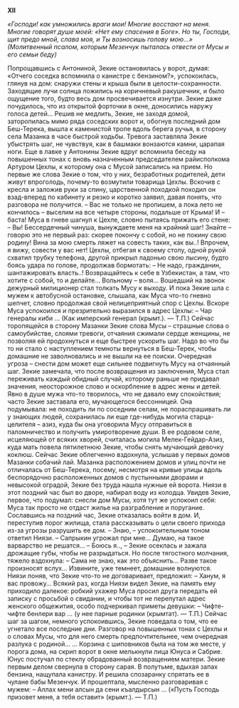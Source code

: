 **XII**


*«Господи! как умножились враги мои! Многие восстают на меня. Многие говорят душе моей: «Нет ему спасения в Боге». Но ты, Господи, щит предо мной, слава моя, и Ты возносишь голову мою…»
(Молитвенный псалом, которым Мезенчук пыталась отвести от Мусы и его семьи беду)*


Попрощавшись с Антониной, Зекие остановилась у ворот, думая: «Отчего соседка вспомнила о канистре с бензином?», успокоилась, глянув на дом: снаружи стены и крыша были в целости-сохранности. Заходящие лучи солнца ложились на коричневый ракушечник, и было ощущение того, будто весь дом просвечивается изнутри. Зекие даже почудилось, что из открытой форточки в окне, доносились наружу голоса детей…
Решив не медлить, Зекие, не заходя домой, заторопилась мимо ряда соседских ворот и, обогнув последний дом Беш-Терека, вышла к каменистой тропе вдоль берега ручья, в сторону села Мазанка в часе быстрой ходьбы.
Тревога заставляла Зекие убыстрять шаг, не чувствуя, как в башмаки вонзаются камни, царапая ноги.
Еще в лавке у Антонины Зекие вдруг вспомнила беседу на повышенных тонах с вновь назначенным председателем райисполкома Артуром Цехлы, к которому она с Мусой записались на прием.
Но первые же слова Зекие о том, что у них, безработных родителей, дети живут впроголодь, почему-то возмутили товарища Цехлы. Вскочив с кресла и заложив руки за спину, царственной походкой походил он взад-вперед по кабинету и резко и коротко заявил, давая понять, что разговора не получится.
– Вас не только не пропишем, а пока лето не кончилось – выселим на все четыре стороны, подальше от Крыма! И – баста!
Муса в гневе шагнул к Цехле, словно пытаясь прижать его стене:
– Вы! Бессердечный чинуша, вынуждаете меня на крайний шаг! Знайте – говорю это не первый раз: скорее покончу с собой, но не покину свою родину! Вина за мою смерть ляжет на совесть таких, как вы..! Впрочем, я вижу, совести у вас нет!
Цехлы, отбегая к своему столу, одной рукой схватил трубку телефона, другой прикрыл ладонью свою лысину, будто боясь удара по голове, продолжав бормотать:
– Не надо, гражданин, шантажировать власть..! Возвращайтесь к себе в Узбекистан, а там, что хотите с собой, то и делайте… Вольному – воля…
Вошедший на звонок дежурный милиционер стал толкать Мусу к выходу. И пока Зекие шла с мужем к автобусной остановке, слышала, как Муса что-то гневно шепчет, словно продолжая свой нелицеприятный спор с Цехлы.
Вскоре Муса успокоился и презрительно выразился в адрес Цехлы:
– Чар генералы киби … (Как имперский генерал (крымт.). — Т.П.)
Сейчас торопящейся в сторону Мазанки Зекие слова Мусы – страшные слова о самоубийстве, слоями тревоги, отчаяния сжимали сердце женщины, не позволяя ей продохнуться и еще быстрее ускорить шаг. Надо во что бы то ни стало с наступлением темноты вернуться в Беш-Терек, чтобы домашние не заволновались и не вышли на ее поиски.
Очередная угроза – снести дом может еще сильнее подвигнуть Мусу на отчаянный шаг.
Зекие замечала, что после возвращения из заключения, Муса стал переживать каждый обидный случай, которому раньше не придавал значения, неосторожное слово и оскорбление в адрес жены и детей.
Явно в душе мужа что-то творилось, что не давало ему спокойствия; часто Зекие заставала его, мучающегося бессонницей.
Она подумывала: не походить ли по соседним селам, не пораспрашивать ли у знающих людей, сохранилась ли еще где-нибудь могила старца-целителя – азиз, куда бы она уговорила Мусу отправиться в паломничество и получить умиротворение души. В ее родовом селе, исцеляющей от всяких хворей, считалась могила Мелек-Гейдар-Азиз, куда мать повела пятилетнюю Зекие, чтобы снять мучающий девочку коклюш.
Сейчас Зекие облегченно вздохнула, услышав у первых домов Мазанки собачий лай.
Мазанка расположением домов и улиц почти не отличалась от Беш-Терека, посему, несмотря на кривые улицы вдоль беспорядочно расположенных домов с пустынными дворами и невысокой оградой, Зекие без труда нашла нужные ей ворота.
Ниязи в этот поздний час был во дворе, набирал воду из колодца. Увидев Зекие, первое, что подумал: снесли дом Мусы, хотя тут же успокоил себя: Муса так просто не отдаст жилье на разграбление и поругание.
Сославшись на поздний час, Зекие отказалась войти в дом. И, переступив порог жилища, стала рассказывать о цели своего прихода из-за угрозы разрушить ее дом.
– Знаю, – успокоительным тоном ответил Ниязи. – Сапрыкин угрожал при мне… Думаю, на такое варварство не решатся…
– Боюсь я.., – Зекие осеклась и зажала дрожащие губы, чтобы не разрыдаться. Но после тягостного молчания, тяжело вздохнула: – Сама не знаю, как это объяснить… Разве такое произносят вслух… Извините, уже темнеет, домашние волнуются.
Ниязи поняв, что Зекие что-то не договаривает, предложил:
– Ханум, я вас провожу…
Всякий раз, когда Ниязи видел Зекие, на память ему приходило далекое: робкий ухажер Муса просил друга передать ей записку с просьбой о свидании, и чтобы тот не перепутал адрес женского общежития, особо подчеркивал приметы девушки:
– Чифте-чифте бенлери вар … (у нее парные родинки (крымтат). — Т.П.)
Сейчас шаг за шагом, немного успокоившись, Зекие поведала о том, что ее угнетало все последние дни. Разговор на повышенных тонах с Цехлы и о словах Мусы, что для него смерть предпочтительнее, чем очередная разлука с родиной…
… Корзина с шиповников была на том же месте, у порога дома, на скрип ворот в окне мелькнули лица Юнуса и Сабрие. Юнус постучал по стеклу обрадованный возвращением матери.
Зекие первым делом свернула в сторону сарая. В полутьме, вдыхая запах бензина, нащупала канистру. И решила спозаранку спрятать ее в чулане бабы Мезенчук.
И прошептала, мысленно разговаривая с мужем:
– Аллах мени алсын да сени къалдырсын … («Пусть Господь призовет меня, а тебя оставит» (крымт.). — Т.П.)
